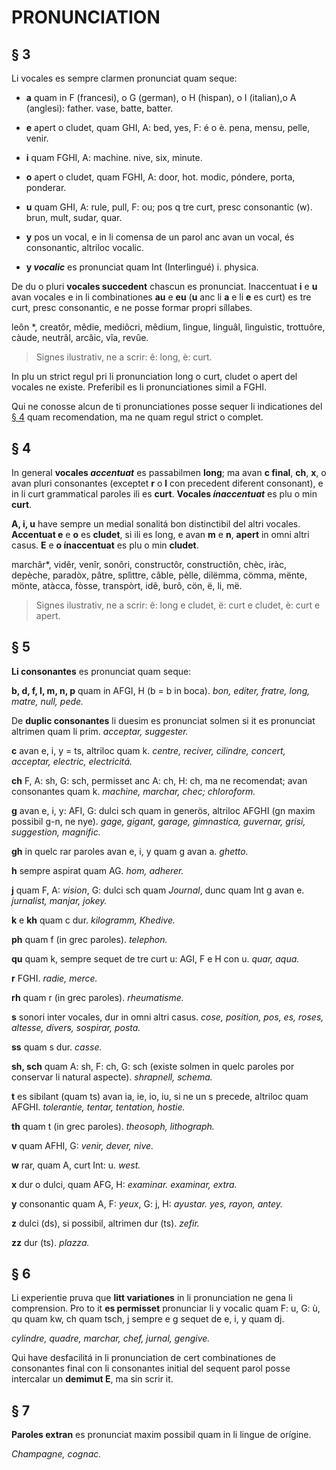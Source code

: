 # PRONUNCIATION

## § 3

Li vocales es sempre clarmen pronunciat quam seque:

- **a** quam in F (francesi), o G (german), o H (hispan), o I (italian),o A (anglesi): father. vase, batte, batter.

- **e** apert o cludet, quam GHI, A: bed, yes, F: é o è. pena, mensu, pelle, venir.

- **i** quam FGHI, A: machine. nive, six, minute.

- **o** apert o cludet, quam FGHI, A: door, hot. modic, póndere, porta, ponderar.

- **u** quam GHI, A: rule, pull, F: ou; pos q tre curt, presc consonantic
(w). brun, mult, sudar, quar.

- **y** pos un vocal, e in li comensa de un parol anc avan un vocal, és consonantic, altriloc vocalic.

- **y _vocalic_** es pronunciat quam Int (Interlingué) i. physica.

De du o pluri **vocales succedent** chascun es pronunciat. Inaccentuat **i** e **u** avan vocales e in li combinationes **au** e **eu** (**u** anc li **a** e li **e** es curt) es tre curt, presc consonantic, e ne posse formar propri síllabes.

leôn *, creatôr, mêdie, mediôcri, mêdium, lìngue, linguâl, lìnguìstic, trottuôre, càude, neutrâl, arcâic, vîa, revûe.

> Signes ilustrativ, ne a scrir: ê: long, è: curt.

In plu un strict regul pri li pronunciation long o curt, cludet o apert del vocales ne existe. Preferibil es li pronunciationes simil a FGHI.

Qui ne conosse alcun de ti pronunciationes posse sequer li indicationes del [§ 4](02-Pronunciation#-4) quam recomendation, ma ne quam regul strict o complet.

## § 4

In general **vocales _accentuat_** es passabilmen **long**; ma avan **c final**, **ch**, **x**, o avan pluri consonantes (exceptet **r** o **l** con precedent diferent consonant), e in li curt grammatical paroles ili es **curt**. **Vocales _ínaccentuat_** es plu o min **curt**.

**A, i, u** have sempre un medial sonalitá bon distinctibil del altri vocales. **Accentuat e** e **o** es **cludet**, si ili es long, e avan **m** e **n**, **apert** in omni altri casus. **E** e **o ínaccentuat** es plu o min **cludet**.

marchâr*, vidêr, venîr, sonôri, constructôr, constructiôn, chèc, iràc, depèche, paradòx, pâtre, splìttre, câble, pèlle, dilëmma, cömma, mënte, mönte, atàcca, fòsse, transpòrt, idê, burô, cön, ë, li, më.

> Signes ilustrativ, ne a scrir: ê: long e cludet, ë: curt e cludet, è: curt e apert.

## § 5

**Li consonantes** es pronunciat quam seque:

**b, d, f, I, m, n, p** quam in AFGI, H (b = b in boca). _bon, editer, fratre, long, matre, null, pede._

De **duplic consonantes** li duesim es pronunciat solmen si it es pronunciat altrimen quam li prim. _acceptar, suggester._

**c** avan e, i, y = ts, altriloc quam k. _centre, reciver, cilindre, concert, acceptar, electric, electricitá._

**ch** F, A: sh, G: sch, permisset anc A: ch, H: ch, ma ne recomendat; avan consonantes quam k. _machine, marchar, chec; chloroform._

**g** avan e, i, y: AFI, G: dulci sch quam in generös, altriloc AFGHI (gn maxim possibil g-n, ne nye). _gage, gigant, garage, gimnastica, guvernar, grisi, suggestion, magnific._

**gh** in quelc rar paroles avan e, i, y quam g avan a. _ghetto._

**h** sempre aspirat quam AG. _hom, adherer._

**j** quam F, A: _vision_, G: dulci sch quam _Journal_, dunc quam Int g avan e. _jurnalist, manjar, jokey._

**k** e **kh** quam c dur. _kilogramm, Khedive._

**ph** quam f (in grec paroles). _telephon._

**qu** quam k, sempre sequet de tre curt u: AGI, F e H con u. _quar, aqua._

**r** FGHI. _radie, merce._

**rh** quam r (in grec paroles). _rheumatisme._

**s** sonori inter vocales, dur in omni altri casus. _cose, position, pos, es, roses, altesse, divers, sospirar, posta._

**ss** quam s dur. _casse._

**sh, sch** quam A: sh, F: ch, G: sch (existe solmen in quelc paroles por conservar li natural aspecte). _shrapnell, schema._

**t** es sibilant (quam ts) avan ia, ie, io, iu, si ne un s precede, altriloc quam AFGHI. _tolerantie, tentar, tentation, hostie._

**th** quam t (in grec paroles). _theosoph, lithograph._

**v** quam AFHI, G: _venir, dever, nive._

**w** rar, quam A, curt Int: u. _west._

**x** dur o dulci, quam AFG, H: _examinar. examinar, extra._

**y** consonantic quam A, F: _yeux_, G: j, H: _ayustar. yes, rayon, antey._

**z** dulci (ds), si possibil, altrimen dur (ts). _zefir._

**zz** dur (ts). _plazza._

## § 6

Li experientie pruva que **litt variationes** in li pronunciation ne gena li comprension. Pro to it **es permisset** pronunciar li y vocalic quam F: u, G: ù, qu quam kw, ch quam tsch, j sempre e g sequet de e, i, y quam dj.

_cylindre, quadre, marchar, chef, jurnal, gengive._

Qui have desfacilitá in li pronunciation de cert combinationes de consonantes final con li consonantes initial del sequent parol posse intercalar un **demimut E**, ma sin scrir it.

## § 7

**Paroles extran** es pronunciat maxim possibil quam in li lingue de orígine.

_Champagne, cognac._
